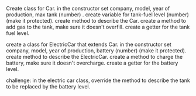 Create class for Car.
in the constructor set company, model, year of production, max tank (number) .
create variable for tank-fuel level (number) (make it protected).
create method to describe the Car.
create a method to add gas to the tank, make sure it doesn't overfill. create a getter for the tank fuel level.

create a class for ElectricCar that extends Car.
in the constructor set company, model, year of production, battery (number) (make it protected).
create method to describe the ElectricCar.
create a method to charge the battery, make sure it doesn't overcharge. create a getter for the battery level.

challenge: in the electric car class, override the method to describe the tank to be replaced by the battery level.
